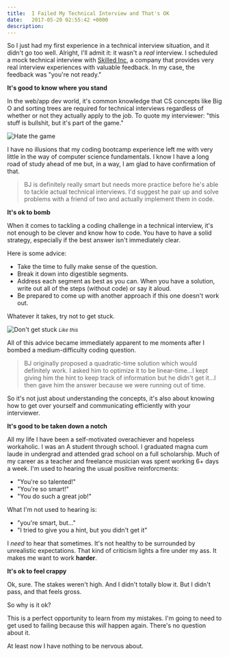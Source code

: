 ```yaml
---
title:  I Failed My Technical Interview and That's OK
date:   2017-05-20 02:55:42 +0000
description: 
---
```



So I just had my first experience in a technical interview situation, and it didn't go too well. Alright, I'll admit it: it wasn't a *real* interview. I scheduled a mock technical interview with [Skilled Inc](https://www.skilledinc.com/), a company that provides very real interview experiences with valuable feedback. In my case, the feedback was "you're not ready."

**It's good to know where you stand**

In the web/app dev world, it's common knowledge that CS concepts like Big O and sorting trees are required for technical interviews regardless of whether or not they actually apply to the job. To quote my interviewer: "this stuff is bullshit, but it's part of the game."

![Hate the game](https://media.giphy.com/media/x9DVHBmO750Ji/giphy.gif?response_id=591fa120b64deb9d1e6122d8)

I have no illusions that my coding bootcamp experience left me with very little in the way of computer science fundamentals. I know I have a long road of study ahead of me but, in a way, I am glad to have confirmation of that. 

> BJ is definitely really smart but needs more practice before he's able to tackle actual technical interviews. I'd suggest he pair up and solve problems with a friend of two and actually implement them in code.

**It's ok to bomb**

When it comes to tackling a coding challenge in a technical interview, it's not enough to be clever and know how to code. You have to have a solid strategy, especially if the best answer isn't immediately clear. 

Here is some advice:

- Take the time to fully make sense of the question. 
- Break it down into digestible segments. 
- Address each segment as best as you can. 
When you have a solution, write out all of the steps (without code) or say it aloud.
- Be prepared to come up with another approach if this one doesn't work out. 

Whatever it takes, try not to get stuck.

![Don't get stuck](https://media.giphy.com/media/VEN9yW3lkIBLa/giphy.gif)
<small><em>Like this</em></small>

All of this advice became immediately apparent to me moments after I bombed a medium-difficulty coding question. 

>BJ originally proposed a quadratic-time solution which would definitely work. I asked him to optimize it to be linear-time...I kept giving him the hint to keep track of information but he didn't get it...I then gave him the answer because we were running out of time.

So it's not just about understanding the concepts, it's also about knowing how to get over yourself and communicating efficiently with your interviewer.

**It's good to be taken down a notch**

All my life I have been a self-motivated overachiever and hopeless workaholic. I was an A student through school. I graduated magna cum laude in undergrad and attended grad school on a full scholarship. Much of my career as a teacher and freelance musician was spent working 6+ days a week. I'm used to hearing the usual positive reinforcments: 

- "You're so talented!" 
- "You're so smart!" 
- "You do such a great job!" 

What I'm not used to hearing is:

- "you're smart, but..."
- "I tried to give you a hint, but you didn't get it"

I _need_ to hear that sometimes. It's not healthy to be surrounded by unrealistic expectations. That kind of criticism lights a fire under my ass. It makes me want to work **harder**.

**It's ok to feel crappy**

Ok, sure. The stakes weren't high. And I didn't totally blow it. But I didn't pass, and that feels gross. 

So why is it ok? 

This is a perfect opportunity to learn from my mistakes. I'm going to need to get used to failing because this _will_ happen again. There's no question about it. 

At least now I have nothing to be nervous about.

